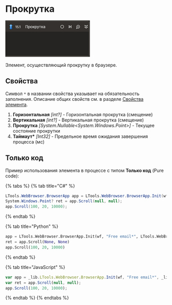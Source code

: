 # Прокрутка

![](../../../.gitbook/assets1/browser-scroll-activity.png)

Элемент, осуществляющий прокрутку в браузере.

## Свойства

Символ `*` в названии свойства указывает на обязательность заполнения. Описание общих свойств см. в разделе [Свойства элемента](https://docs.primo-rpa.ru/primo-rpa/primo-studio/process/elements#svoistva-elementa).

1. **Горизонтальная** *[int?]* - Горизонтальная прокрутка (смещение)  
1. **Вертикальная** *[int?]* - Вертикальная прокрутка (смещение)  
1. **Прокрутка** *[System.Nullable<System.Windows.Point>]* - Текущее состояние прокрутки  
1. **Таймаут\*** *[Int32]* - Предельное время ожидания завершения процесса (мс)

## Только код  
Пример использования элемента в процессе с типом **Только код** (Pure code):

{% tabs %}
{% tab title="C#" %}
```csharp
LTools.WebBrowser.BrowserApp app = LTools.WebBrowser.BrowserApp.Init(wf, "Free email*", LTools.WebBrowser.Model.BrowserTypes_Short.IE);
System.Windows.Point? ret = app.Scroll(null, null);
app.Scroll(100, 20, 10000);
```
{% endtab %}

{% tab title="Python" %}
```python
app = LTools.WebBrowser.BrowserApp.Init(wf, "Free email*", LTools.WebBrowser.Model.BrowserTypes_Short.IE)
ret = app.Scroll(None, None)
app.Scroll(100, 20, 10000)
```
{% endtab %}

{% tab title="JavaScript" %}
```javascript
var app = _lib.LTools.WebBrowser.BrowserApp.Init(wf, "Free email*", _lib.LTools.WebBrowser.Model.BrowserTypes_Short.IE);
var ret = app.Scroll(null, null);
app.Scroll(100, 20, 10000);
```
{% endtab %}
{% endtabs %}
